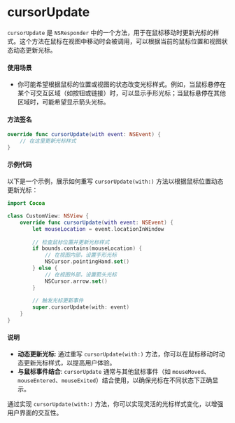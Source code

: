 # cursorUpdate

`cursorUpdate` 是 `NSResponder` 中的一个方法，用于在鼠标移动时更新光标的样式。这个方法在鼠标在视图中移动时会被调用，可以根据当前的鼠标位置和视图状态动态更新光标。

#### 使用场景

* 你可能希望根据鼠标的位置或视图的状态改变光标样式。例如，当鼠标悬停在某个可交互区域（如按钮或链接）时，可以显示手形光标；当鼠标悬停在其他区域时，可能希望显示箭头光标。

#### 方法签名

```swift
override func cursorUpdate(with event: NSEvent) {
    // 在这里更新光标样式
}
```

#### 示例代码

以下是一个示例，展示如何重写 `cursorUpdate(with:)` 方法以根据鼠标位置动态更新光标：

```swift
import Cocoa

class CustomView: NSView {
    override func cursorUpdate(with event: NSEvent) {
        let mouseLocation = event.locationInWindow
        
        // 检查鼠标位置并更新光标样式
        if bounds.contains(mouseLocation) {
            // 在视图内部，设置手形光标
            NSCursor.pointingHand.set()
        } else {
            // 在视图外部，设置箭头光标
            NSCursor.arrow.set()
        }
        
        // 触发光标更新事件
        super.cursorUpdate(with: event)
    }
}
```

#### 说明

* **动态更新光标**: 通过重写 `cursorUpdate(with:)` 方法，你可以在鼠标移动时动态更新光标样式，以提高用户体验。
* **与鼠标事件结合**: `cursorUpdate` 通常与其他鼠标事件（如 `mouseMoved`、`mouseEntered`、`mouseExited`）结合使用，以确保光标在不同状态下正确显示。

通过实现 `cursorUpdate(with:)` 方法，你可以实现灵活的光标样式变化，以增强用户界面的交互性。
